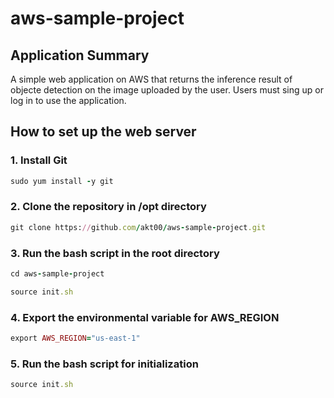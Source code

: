 # aws-sample-project

## Application Summary
A simple web application on AWS that returns the inference result of objecte detection on the image uploaded by the user. Users must sing up or log in to use the application.

## How to set up the web server

### 1. Install Git
```rb
sudo yum install -y git
```

### 2. Clone the repository in /opt directory
```rb
git clone https://github.com/akt00/aws-sample-project.git
```

### 3. Run the bash script in the root directory
```rb
cd aws-sample-project
```
```rb
source init.sh
```

### 4. Export the environmental variable for AWS_REGION
```rb
export AWS_REGION="us-east-1"
```

### 5. Run the bash script for initialization
```rb
source init.sh
```
